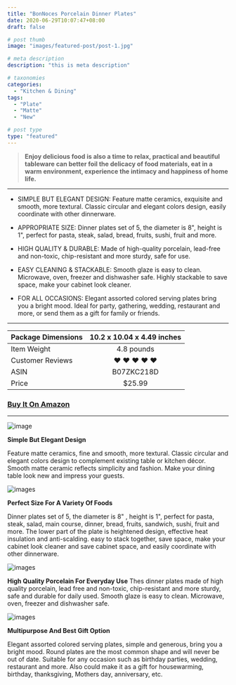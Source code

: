 ```yaml
---
title: "BonNoces Porcelain Dinner Plates"
date: 2020-06-29T10:07:47+08:00
draft: false

# post thumb
image: "images/featured-post/post-1.jpg"

# meta description
description: "this is meta description"

# taxonomies
categories: 
  - "Kitchen & Dining"
tags:
  - "Plate"
  - "Matte"
  - "New"

# post type
type: "featured"
---
```


> **Enjoy delicious food is also a time to relax, practical and beautiful tableware can better foil the delicacy of food materials, eat in a warm environment, experience the intimacy and happiness of home life.**

<hr>

- SIMPLE BUT ELEGANT DESIGN: Feature matte ceramics, exquisite and smooth, more textural. Classic circular and elegant colors design, easily coordinate with other dinnerware.

- APPROPRIATE SIZE: Dinner plates set of 5, the diameter is 8", height is 1", perfect for pasta, steak, salad, bread, fruits, sushi, fruit and more.

- HIGH QUALITY & DURABLE: Made of high-quality porcelain, lead-free and non-toxic, chip-resistant and more sturdy, safe for use.

- EASY CLEANING & STACKABLE: Smooth glaze is easy to clean. Microwave, oven, freezer and dishwasher safe. Highly stackable to save space, make your cabinet look cleaner.

- FOR ALL OCCASIONS: Elegant assorted colored serving plates bring you a bright mood. Ideal for party, gathering, wedding, restaurant and more, or send them as a gift for family or friends.

<hr>

| Package Dimensions |10.2 x 10.04 x 4.49 inches|
| -------- |:-------:|
| Item Weight | 4.8 pounds  |
| Customer Reviews    | ❤️ ❤️ ❤️ ❤️ ❤️ |
| ASIN    | B07ZKC218D      |
| Price   | $25.99          |

### [Buy It On Amazon](https://www.amazon.com/dp/B083HYYQW4?ref=myi_title_dp)

<hr>

![image](../../images/post/post-1_1.jpg)

**Simple But Elegant Design**

Feature matte ceramics, fine and smooth, more textural. Classic circular and elegant colors design to complement existing table or kitchen décor. Smooth matte ceramic reflects simplicity and fashion. Make your dining table look new and impress your guests.




![images](../../images/post/post-1_2.jpg)

**Perfect Size For A Variety Of Foods**

Dinner plates set of 5, the diameter is 8" , height is 1", perfect for pasta, steak, salad, main course, dinner, bread, fruits, sandwich, sushi, fruit and more. The lower part of the plate is heightened design, effective heat insulation and anti-scalding. easy to stack together, save space, make your cabinet look cleaner and save cabinet space, and easily coordinate with other dinnerware.

![images](../../images/post/post-1_3.jpg)

**High Quality Porcelain For Everyday Use**
Thes dinner plates made of high quality porcelain, lead free and non-toxic, chip-resistant and more sturdy, safe and durable for daily used. Smooth glaze is easy to clean. Microwave, oven, freezer and dishwasher safe.


![images](../../images/post/post-1_4.jpg)

**Multipurpose And Best Gift Option**

Elegant assorted colored serving plates, simple and generous, bring you a bright mood. Round plates are the most common shape and will never be out of date. Suitable for any occasion such as birthday parties, wedding, restaurant and more. Also could make it as a gift for housewarming, birthday, thanksgiving, Mothers day, anniversary, etc.